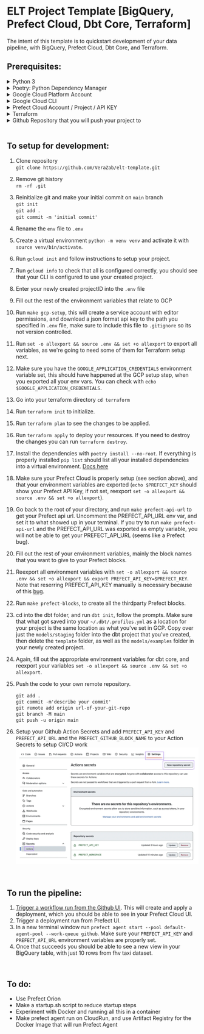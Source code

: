 # ELT Project Template [BigQuery, Prefect Cloud, Dbt Core, Terraform]

The intent of this template is to quickstart development of your data pipeline, with BigQuery, Prefect Cloud, Dbt Core, and Terraform.

## Prerequisites:

<details>
<summary>Python 3</summary>

This project was tested with Python 3.11. Use a [Python version manager](https://realpython.com/intro-to-pyenv/) and a [virtual environment](https://realpython.com/python-virtual-environments-a-primer/) to install your dependencies.

</details>

<details>
<summary>Poetry: Python Dependency Manager </summary>

To install Poetry you can view the [installation instructions here](https://python-poetry.org/docs).

</details>

<details>
<summary>Google Cloud Platform Account</summary>

Sign up for a free test account [here](https://cloud.google.com/free/).

</details>

<details>
<summary>Google Cloud CLI</summary>

Installation instruction for `gcloud` [here](https://cloud.google.com/sdk/docs/install-sdk).

</details>

<details>
<summary>Prefect Cloud Account / Project / API KEY</summary>

1. [Sign up and login to Prefect Cloud](https://app.prefect.cloud/auth/login).
1. Create a workspace
   ![creating a new workspace](/utilities/images/prefect-cloud-create-workspace.png).
1. Create an API key for your cloud account by going to the menu at the bottom of the screen and clicking on your profile name, then clicking on API KEYS
   ![go to API KEYS](/utilities/images/api-settings.png) ![create a new API KEY](/utilities/images/create-api-keys.png)
1. Copy paste your API KEY into your .env file, it will only be shown to you once.
1. Fill in the environment variable corresponding to your workspace [the format will be <yourAccountName/yourWorkspaceName>].

</details>

<details>
<summary>Terraform</summary>

You can view the [installation instructions for Terraform here](https://developer.hashicorp.com/terraform/downloads?ajs_aid=f70c2019-1bdc-45f4-85aa-cdd585d465b4&product_intent=terraform)

</details>

<details>
<summary>Github Repository that you will push your project to</summary>

Creation steps for a [remote github repository here](https://docs.github.com/en/get-started/quickstart/create-a-repo).

</details>

</br>

## To setup for development:

1. Clone repository </br>
   `git clone https://github.com/VeraZab/elt-template.git`
1. Remove git history </br>
   `rm -rf .git`
1. Reinitialize git and make your initial commit on `main` branch </br>
   `git init`</br>
   `git add .` </br>
   `git commit -m 'initial commit'` </br>
1. Rename the `env` file to `.env`
1. Create a virtual environment `python -m venv venv` and activate it with `source venv/bin/activate`.
1. Run `gcloud init` and follow instructions to setup your project. </br>
1. Run `gcloud info` to check that all is configured correctly, you should see that your CLI is configured to use your created project.
1. Enter your newly created projectID into the `.env` file
1. Fill out the rest of the environment variables that relate to GCP
1. Run `make gcp-setup`, this will create a service account with editor permissions, and download a json format api key to the path you specified in `.env` file,
   make sure to include this file to `.gitignore` so its not version controlled.
1. Run `set -o allexport && source .env && set +o allexport` to export all variables, as we're going to need some of them for Terraform setup next.
1. Make sure you have the `GOOGLE_APPLICATION_CREDENTIALS` environment variable set, this should have happened at the GCP setup step, when you exported all your env vars. You can check with `echo $GOOGLE_APPLICATION_CREDENTIALS`.
1. Go into your terraform directory `cd terraform`
1. Run `terraform init` to initialize.
1. Run `terraform plan` to see the changes to be applied.
1. Run `terraform apply` to deploy your resources. If you need to destroy the changes you can run `terraform destroy`.
1. Install the dependencies with `poetry install --no-root`. If everything is properly installed `pip list` should list all your installed dependencies into a virtual environment. [Docs here](https://python-poetry.org/docs/basic-usage/#activating-the-virtual-environment)
1. Make sure your Prefect Cloud is properly setup (see section above), and that your environment variables are exported (`echo $PREFECT_KEY` should show your Prefect API Key, if not set, reexport `set -o allexport && source .env && set +o allexport`).
1. Go back to the root of your directory, and run `make prefect-api-url` to get your Prefect api url. Uncomment the PREFECT_API_URL env var, and set it to what showed up in your terminal. If you try to run `make prefect-api-url` and the PREFECT_API_URL was exported as empty variable, you will not be able to get your PREFECT_API_URL (seems like a Prefect bug).
1. Fill out the rest of your environment variables, mainly the block names that you want to give to your Prefect blocks.
1. Reexport all environment variables with `set -o allexport && source .env && set +o allexport && export PREFECT_API_KEY=$PREFECT_KEY`. Note that reserring PREFECT_API_KEY manually is necessary because of this [bug](https://github.com/PrefectHQ/prefect/issues/7797).
1. Run `make prefect-blocks`, to create all the thirdparty Prefect blocks.
1. cd into the dbt folder, and run `dbt init`, follow the prompts. Make sure that what got saved into your `~/.dbt/.profiles.yml` as a location for your project is the same location as what you've set in GCP. Copy over just the `models/staging` folder into the dbt project that you've created, then delete the `template` folder, as well as the `models/examples` folder in your newly created project.
1. Again, fill out the appropriate environment variables for dbt core, and reexport your variables `set -o allexport && source .env && set +o allexport`.
1. Push the code to your own remote repository.</br>

   ```
   git add .
   git commit -m'describe your commit'
   git remote add origin url-of-your-git-repo
   git branch -M main
   git push -u origin main
   ```

1. Setup your Github Action Secrets and add `PREFECT_API_KEY` and `PREFECT_API_URL` and the `PREFECT_GITHUB_BLOCK_NAME` to your Action Secrets to setup CI/CD work</br>
![github action secrets](/utilities/images/github-action-secrets.png)
</details>

</br>

## To run the pipeline:

1. [Trigger a workflow run from the Github UI](https://levelup.gitconnected.com/how-to-manually-trigger-a-github-actions-workflow-4712542f1960). This will create and apply a deployment, which you should be able to see in your Prefect Cloud UI.
1. Trigger a deployment run from Prefect UI.
1. In a new terminal window run `prefect agent start --pool default-agent-pool --work-queue github`. Make sure your `PREFECT_API_KEY` and `PREFECT_API_URL` environment variables are properly set.
1. Once that succeeds you should be able to see a new view in your BigQuery table, with just 10 rows from fhv taxi dataset.

</br>

## To do:

- Use Prefect Orion
- Make a startup.sh script to reduce startup steps
- Experiment with Docker and running all this in a container
- Make prefect agent run on CloudRun, and use Artifact Registry for the Docker Image that will run Prefect Agent
